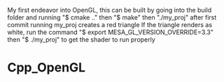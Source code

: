 My first endeavor into OpenGL, this can be built by going into the build folder and running "$ cmake .." then "$ make" then "./my_proj"
after first commit running my_proj creates a red triangle
If the triangle renders as white, run the command "$ export MESA_GL_VERSION_OVERRIDE=3.3" then "$ ./my_proj" to get the shader to run properly
# Cpp_OpenGL
